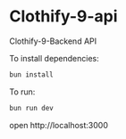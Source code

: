 # Clothify-9-api

Clothify-9-Backend API

To install dependencies:

```sh
bun install
```

To run:

```sh
bun run dev
```

open http://localhost:3000
